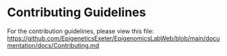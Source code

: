 # Contributing Guidelines

For the contribution guidelines, please view this file: 
https://github.com/EpigeneticsExeter/EpigenomicsLabWeb/blob/main/documentation/docs/Contributing.md
